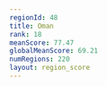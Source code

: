 ```yaml
---
regionId: 48
title: Oman
rank: 18
meanScore: 77.47
globalMeanScore: 69.21
numRegions: 220
layout: region_score
---
```

